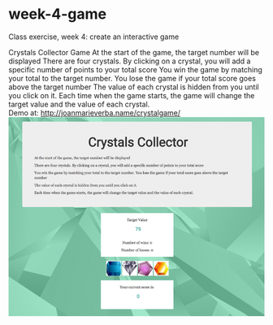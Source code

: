 # week-4-game
Class exercise, week 4: create an interactive game 
 
Crystals Collector Game
      At the start of the game, the target number will be displayed
      There are four crystals. By clicking on a crystal, you will add a specific number of points to your total score
      You win the game by matching your total to the target number. You lose the game if your total score goes above the target number
      The value of each crystal is hidden from you until you click on it.
      Each time when the game starts, the game will change the target value and the value of each crystal.  
Demo at: <a href="http://joanmarieverba.name/crystalgame/">http://joanmarieverba.name/crystalgame/</a>  
![alt text](Crystals-screen.jpg) 
